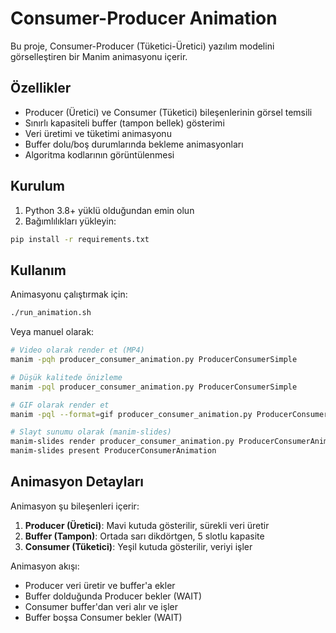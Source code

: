 # Consumer-Producer Animation

Bu proje, Consumer-Producer (Tüketici-Üretici) yazılım modelini görselleştiren bir Manim animasyonu içerir.

## Özellikler

- Producer (Üretici) ve Consumer (Tüketici) bileşenlerinin görsel temsili
- Sınırlı kapasiteli buffer (tampon bellek) gösterimi
- Veri üretimi ve tüketimi animasyonu
- Buffer dolu/boş durumlarında bekleme animasyonları
- Algoritma kodlarının görüntülenmesi

## Kurulum

1. Python 3.8+ yüklü olduğundan emin olun
2. Bağımlılıkları yükleyin:
```bash
pip install -r requirements.txt
```

## Kullanım

Animasyonu çalıştırmak için:

```bash
./run_animation.sh
```

Veya manuel olarak:

```bash
# Video olarak render et (MP4)
manim -pqh producer_consumer_animation.py ProducerConsumerSimple

# Düşük kalitede önizleme
manim -pql producer_consumer_animation.py ProducerConsumerSimple

# GIF olarak render et
manim -pql --format=gif producer_consumer_animation.py ProducerConsumerSimple

# Slayt sunumu olarak (manim-slides)
manim-slides render producer_consumer_animation.py ProducerConsumerAnimation
manim-slides present ProducerConsumerAnimation
```

## Animasyon Detayları

Animasyon şu bileşenleri içerir:

1. **Producer (Üretici)**: Mavi kutuda gösterilir, sürekli veri üretir
2. **Buffer (Tampon)**: Ortada sarı dikdörtgen, 5 slotlu kapasite
3. **Consumer (Tüketici)**: Yeşil kutuda gösterilir, veriyi işler

Animasyon akışı:
- Producer veri üretir ve buffer'a ekler
- Buffer dolduğunda Producer bekler (WAIT)
- Consumer buffer'dan veri alır ve işler
- Buffer boşsa Consumer bekler (WAIT)


